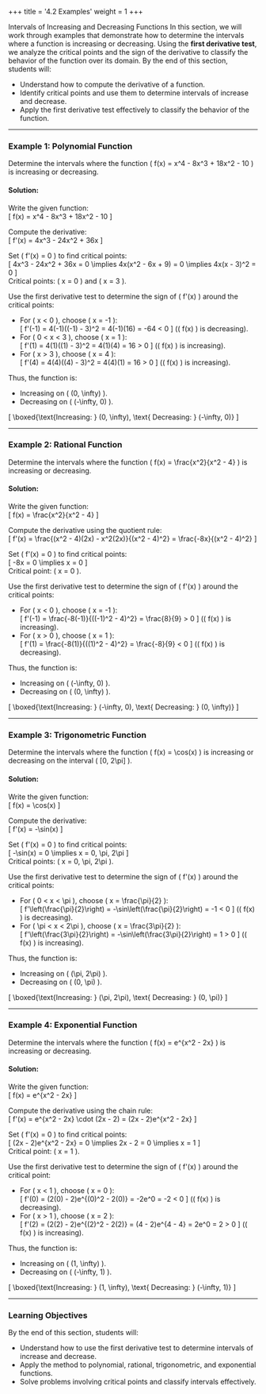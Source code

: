 +++
title = '4.2 Examples'
weight = 1
+++

Intervals of Increasing and Decreasing Functions
In this section, we will work through examples that demonstrate how to determine the intervals where a function is increasing or decreasing. Using the **first derivative test**, we analyze the critical points and the sign of the derivative to classify the behavior of the function over its domain. By the end of this section, students will:
- Understand how to compute the derivative of a function.
- Identify critical points and use them to determine intervals of increase and decrease.
- Apply the first derivative test effectively to classify the behavior of the function.

---

### Example 1: Polynomial Function
Determine the intervals where the function \( f(x) = x^4 - 8x^3 + 18x^2 - 10 \) is increasing or decreasing.

#### Solution:
Write the given function:  
\[ f(x) = x^4 - 8x^3 + 18x^2 - 10 \]  

Compute the derivative:  
\[ f'(x) = 4x^3 - 24x^2 + 36x \]  

Set \( f'(x) = 0 \) to find critical points:  
\[ 4x^3 - 24x^2 + 36x = 0 \implies 4x(x^2 - 6x + 9) = 0 \implies 4x(x - 3)^2 = 0 \]  
Critical points: \( x = 0 \) and \( x = 3 \).  

Use the first derivative test to determine the sign of \( f'(x) \) around the critical points:
- For \( x < 0 \), choose \( x = -1 \):  
  \[ f'(-1) = 4(-1)((-1) - 3)^2 = 4(-1)(16) = -64 < 0 \] (\( f(x) \) is decreasing).
- For \( 0 < x < 3 \), choose \( x = 1 \):  
  \[ f'(1) = 4(1)((1) - 3)^2 = 4(1)(4) = 16 > 0 \] (\( f(x) \) is increasing).
- For \( x > 3 \), choose \( x = 4 \):  
  \[ f'(4) = 4(4)((4) - 3)^2 = 4(4)(1) = 16 > 0 \] (\( f(x) \) is increasing).

Thus, the function is:
- Increasing on \( (0, \infty) \).
- Decreasing on \( (-\infty, 0) \).

\[ \boxed{\text{Increasing: } (0, \infty), \text{ Decreasing: } (-\infty, 0)} \]

---

### Example 2: Rational Function
Determine the intervals where the function \( f(x) = \frac{x^2}{x^2 - 4} \) is increasing or decreasing.

#### Solution:
Write the given function:  
\[ f(x) = \frac{x^2}{x^2 - 4} \]  

Compute the derivative using the quotient rule:  
\[ f'(x) = \frac{(x^2 - 4)(2x) - x^2(2x)}{(x^2 - 4)^2} = \frac{-8x}{(x^2 - 4)^2} \]  

Set \( f'(x) = 0 \) to find critical points:  
\[ -8x = 0 \implies x = 0 \]  
Critical point: \( x = 0 \).  

Use the first derivative test to determine the sign of \( f'(x) \) around the critical points:
- For \( x < 0 \), choose \( x = -1 \):  
  \[ f'(-1) = \frac{-8(-1)}{((-1)^2 - 4)^2} = \frac{8}{9} > 0 \] (\( f(x) \) is increasing).
- For \( x > 0 \), choose \( x = 1 \):  
  \[ f'(1) = \frac{-8(1)}{((1)^2 - 4)^2} = \frac{-8}{9} < 0 \] (\( f(x) \) is decreasing).

Thus, the function is:
- Increasing on \( (-\infty, 0) \).
- Decreasing on \( (0, \infty) \).

\[ \boxed{\text{Increasing: } (-\infty, 0), \text{ Decreasing: } (0, \infty)} \]

---

### Example 3: Trigonometric Function
Determine the intervals where the function \( f(x) = \cos(x) \) is increasing or decreasing on the interval \( [0, 2\pi] \).

#### Solution:
Write the given function:  
\[ f(x) = \cos(x) \]  

Compute the derivative:  
\[ f'(x) = -\sin(x) \]  

Set \( f'(x) = 0 \) to find critical points:  
\[ -\sin(x) = 0 \implies x = 0, \pi, 2\pi \]  
Critical points: \( x = 0, \pi, 2\pi \).  

Use the first derivative test to determine the sign of \( f'(x) \) around the critical points:
- For \( 0 < x < \pi \), choose \( x = \frac{\pi}{2} \):  
  \[ f'\left(\frac{\pi}{2}\right) = -\sin\left(\frac{\pi}{2}\right) = -1 < 0 \] (\( f(x) \) is decreasing).
- For \( \pi < x < 2\pi \), choose \( x = \frac{3\pi}{2} \):  
  \[ f'\left(\frac{3\pi}{2}\right) = -\sin\left(\frac{3\pi}{2}\right) = 1 > 0 \] (\( f(x) \) is increasing).

Thus, the function is:
- Increasing on \( (\pi, 2\pi) \).
- Decreasing on \( (0, \pi) \).

\[ \boxed{\text{Increasing: } (\pi, 2\pi), \text{ Decreasing: } (0, \pi)} \]

---

### Example 4: Exponential Function
Determine the intervals where the function \( f(x) = e^{x^2 - 2x} \) is increasing or decreasing.

#### Solution:
Write the given function:  
\[ f(x) = e^{x^2 - 2x} \]  

Compute the derivative using the chain rule:  
\[ f'(x) = e^{x^2 - 2x} \cdot (2x - 2) = (2x - 2)e^{x^2 - 2x} \]  

Set \( f'(x) = 0 \) to find critical points:  
\[ (2x - 2)e^{x^2 - 2x} = 0 \implies 2x - 2 = 0 \implies x = 1 \]  
Critical point: \( x = 1 \).  

Use the first derivative test to determine the sign of \( f'(x) \) around the critical point:
- For \( x < 1 \), choose \( x = 0 \):  
  \[ f'(0) = (2(0) - 2)e^{(0)^2 - 2(0)} = -2e^0 = -2 < 0 \] (\( f(x) \) is decreasing).
- For \( x > 1 \), choose \( x = 2 \):  
  \[ f'(2) = (2(2) - 2)e^{(2)^2 - 2(2)} = (4 - 2)e^{4 - 4} = 2e^0 = 2 > 0 \] (\( f(x) \) is increasing).

Thus, the function is:
- Increasing on \( (1, \infty) \).
- Decreasing on \( (-\infty, 1) \).

\[ \boxed{\text{Increasing: } (1, \infty), \text{ Decreasing: } (-\infty, 1)} \]

---

### Learning Objectives
By the end of this section, students will:
- Understand how to use the first derivative test to determine intervals of increase and decrease.
- Apply the method to polynomial, rational, trigonometric, and exponential functions.
- Solve problems involving critical points and classify intervals effectively.